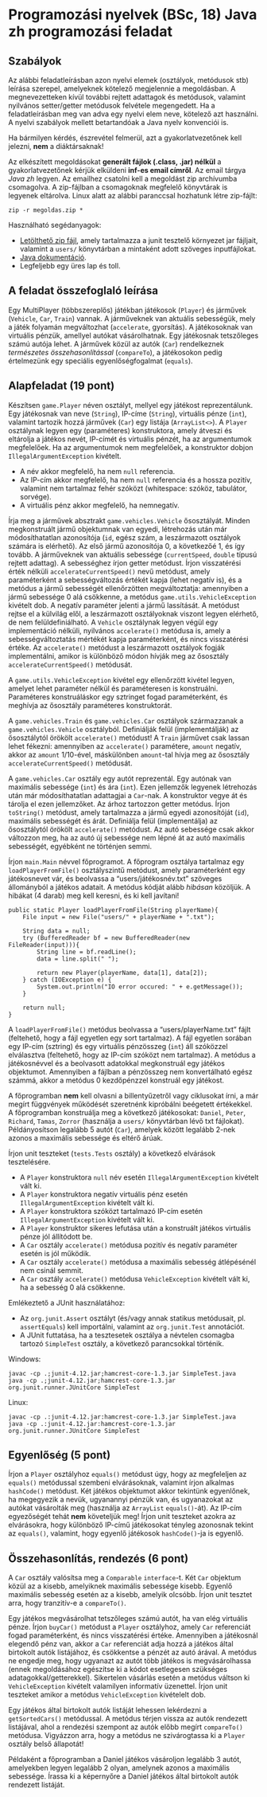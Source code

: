 <div>

# Programozási nyelvek (BSc, 18) Java zh programozási feladat

## Szabályok

Az alábbi feladatleírásban azon nyelvi elemek (osztályok, metódusok stb) leírása szerepel, amelyeknek kötelező megjelennie a megoldásban. A megnevezetteken kívül további rejtett adattagok és metódusok, valamint nyilvános setter/getter metódusok felvétele megengedett. Ha a feladatleírásban meg van adva egy nyelvi elem neve, kötelező azt használni. A nyelvi szabályok mellett betartandóak a Java nyelv konvenciói is.

Ha bármilyen kérdés, észrevétel felmerül, azt a gyakorlatvezetőnek kell jelezni, **nem** a diáktársaknak!

Az elkészített megoldásokat **generált fájlok (.class, .jar) nélkül** a gyakorlatvezetőnek kérjük elküldeni **inf-es email címről**. Az email tárgya _Java zh_ legyen. Az emailhez csatolni kell a megoldást zip archívumba csomagolva. A zip-fájlban a csomagoknak megfelelő könyvtárak is legyenek eltárolva. Linux alatt az alábbi paranccsal hozhatunk létre zip-fájlt:

    zip -r megoldas.zip *

Használható segédanyagok:

*   [Letölthető zip fájl](http://base.zip/), amely tartalmazza a junit tesztelő környezet jar fájljait, valamint a `users/` könyvtárban a mintaként adott szöveges inputfájlokat.
*   [Java dokumentáció](https://bead.inf.elte.hu/files/java).
*   Legfeljebb egy üres lap és toll.

## A feladat összefoglaló leírása

Egy MultiPlayer (többszereplős) játékban játékosok (`Player`) és járművek (`Vehicle`, `Car`, `Train`) vannak. A járműveknek van aktuális sebességük, mely a játék folyamán megváltozhat (`accelerate`, gyorsítás). A játékosoknak van virtuális pénzük, amellyel autókat vásárolhatnak. Egy játékosnak tetszőleges számú autója lehet. A járművek közül az autók (`Car`) rendelkeznek _természetes összehasonlítással_ (`compareTo`), a játékosokon pedig értelmezünk egy speciális egyenlőségfogalmat (`equals`).

## Alapfeladat (19 pont)

Készítsen `game.Player` néven osztályt, mellyel egy játékost reprezentálunk. Egy játékosnak van neve (`String`), IP-címe (`String`), virtuális pénze (`int`), valamint tartozik hozzá járművek (`Car`) egy listája (`ArrayList<>`). A `Player` osztálynak legyen egy (paraméteres) konstruktora, amely átveszi és eltárolja a játékos nevét, IP-címét és virtuális pénzét, ha az argumentumok megfelelőek. Ha az argumentumok nem megfelelőek, a konstruktor dobjon `IllegalArgumentException` kivételt.

*   A név akkor megfelelő, ha nem `null` referencia.
*   Az IP-cím akkor megfelelő, ha nem `null` referencia és a hossza pozitív, valamint nem tartalmaz fehér szóközt (whitespace: szóköz, tabulátor, sorvége).
*   A virtuális pénz akkor megfelelő, ha nemnegatív.

Írja meg a járművek absztrakt `game.vehicles.Vehicle` ősosztályát. Minden megkonstruált jármű objektumnak van egyedi, létrehozás után már módosíthatatlan azonosítója (`id`, egész szám, a leszármazott osztályok számára is elérhető). Az első jármű azonosítója 0, a következőé 1, és így tovább. A járműveknek van aktuális sebessége (`currentSpeed`, `double` típusú rejtett adattag). A sebességhez írjon getter metódust. Írjon visszatérési érték nélküli `accelerateCurrentSpeed()` nevű metódust, amely paraméterként a sebességváltozás értékét kapja (lehet negatív is), és a metódus a jármű sebességét ellenőrzötten megváltoztatja: amennyiben a jármű sebessége 0 alá csökkenne, a metódus `game.utils.VehicleException` kivételt dob. A negatív paraméter jelenti a jármű lassítását. A metódust rejtse el a külvilág elől, a leszármazott osztályoknak viszont legyen elérhető, de nem felüldefiniálható. A `Vehicle` osztálynak legyen végül egy implementáció nélküli, nyilvános `accelerate()` metódusa is, amely a sebességváltoztatás mértékét kapja paraméterként, és nincs visszatérési értéke. Az `accelerate()` metódust a leszármazott osztályok fogják implementálni, amikor is különböző módon hívják meg az ősosztály `accelerateCurrentSpeed()` metódusát.

A `game.utils.VehicleException` kivétel egy ellenőrzött kivétel legyen, amelyet lehet paraméter nélkül és paraméteresen is konstruálni. Paraméteres konstruáláskor egy sztringet fogad paraméterként, és meghívja az ősosztály paraméteres konstruktorát.

A `game.vehicles.Train` és `game.vehicles.Car` osztályok származzanak a `game.vehicles.Vehicle` osztályból. Definiálják felül (implementálják) az ősosztálytól örökölt `accelerate()` metódust! A `Train` járművet csak lassan lehet fékezni: amennyiben az `accelerate()` paramétere, `amount` negatív, akkor az `amount` 1/10-ével, máskülönben `amount`-tal hívja meg az ősosztály `accelerateCurrentSpeed()` metódusát.

A `game.vehicles.Car` osztály egy autót reprezentál. Egy autónak van maximális sebessége (`int`) és ára (`int`). Ezen jellemzők legyenek létrehozás után már módosíthatatlan adattagjai a `Car`-nak. A konstruktor vegye át és tárolja el ezen jellemzőket. Az árhoz tartozzon getter metódus. Írjon `toString()` metódust, amely tartalmazza a jármű egyedi azonosítóját (`id`), maximális sebességét és árát. Definiálja felül (implementálja) az ősosztálytól örökölt `accelerate()` metódust. Az autó sebessége csak akkor változzon meg, ha az autó új sebessége nem lépné át az autó maximális sebességét, egyébként ne történjen semmi.

Írjon `main.Main` névvel főprogramot. A főprogram osztálya tartalmaz egy `loadPlayerFromFile()` osztályszintű metódust, amely paraméterként egy játékosnevet vár, és beolvassa a “users/játékosnév.txt” szöveges állományból a játékos adatait. A metódus kódját alább _hibásan_ közöljük. A hibákat (4 darab) meg kell keresni, és ki kell javítani!

<div>

    public static Player loadPlayerFromFile(String playerName){
        File input = new File("users/" + playerName + ".txt");

        String data = null;
        try (BufferedReader bf = new BufferedReader(new FileReader(input))){
            String line = bf.readLine();
            data = line.split(" ");

            return new Player(playerName, data[1], data[2]);
        } catch (IOException e) {
            System.out.println("IO error occured: " + e.getMessage());
        }

        return null;
    }

</div>

A `loadPlayerFromFile()` metódus beolvassa a “users/playerName.txt” fájlt (feltehető, hogy a fájl egyetlen egy sort tartalmaz). A fájl egyetlen sorában egy IP-cím (sztring) és egy virtuális pénzösszeg (`int`) áll szóközzel elválasztva (feltehető, hogy az IP-cím szóközt nem tartalmaz). A metódus a játékosnévvel és a beolvasott adatokkal megkonstruál egy játékos objektumot. Amennyiben a fájlban a pénzösszeg nem konvertálható egész számmá, akkor a metódus 0 kezdőpénzzel konstruál egy játékost.

A főprogramban **nem** kell olvasni a billentyűzetről vagy ciklusokat írni, a már megírt függvények működését szeretnénk kipróbálni beégetett értékekkel. A főprogramban konstruálja meg a következő játékosokat: `Daniel`, `Peter`, `Richard`, `Tamas`, `Zorror` (használja a `users/` könyvtárban lévő txt fájlokat). Példányosítson legalább 5 autót (`Car`), amelyek között legalább 2-nek azonos a maximális sebessége és eltérő árúak.

Írjon unit teszteket (`tests.Tests` osztály) a következő elvárások tesztelésére.

*   A `Player` konstruktora `null` név esetén `IllegalArgumentException` kivételt vált ki.
*   A `Player` konstruktora negatív virtuális pénz esetén `IllegalArgumentException` kivételt vált ki.
*   A `Player` konstruktora szóközt tartalmazó IP-cím esetén `IllegalArgumentException` kivételt vált ki.
*   A `Player` konstruktor sikeres lefutása után a konstruált játékos virtuális pénze jól állítódott be.
*   A `Car` osztály `accelerate()` metódusa pozitív és negatív paraméter esetén is jól működik.
*   A `Car` osztály `accelerate()` metódusa a maximális sebesség átlépésénél nem csinál semmit.
*   A `Car` osztály `accelerate()` metódusa `VehicleException` kivételt vált ki, ha a sebesség 0 alá csökkenne.

Emlékeztető a JUnit használatához:

*   Az `org.junit.Assert` osztályt (és/vagy annak statikus metódusait, pl. `assertEquals`) kell importálni, valamint az `org.junit.Test` annotációt.
*   A JUnit futtatása, ha a tesztesetek osztálya a névtelen csomagba tartozó `SimpleTest` osztály, a következő parancsokkal történik.

Windows:

    javac -cp .;junit-4.12.jar;hamcrest-core-1.3.jar SimpleTest.java
    java -cp .;junit-4.12.jar;hamcrest-core-1.3.jar org.junit.runner.JUnitCore SimpleTest

Linux:

    javac -cp .:junit-4.12.jar:hamcrest-core-1.3.jar SimpleTest.java
    java -cp .:junit-4.12.jar:hamcrest-core-1.3.jar org.junit.runner.JUnitCore SimpleTest

## Egyenlőség (5 pont)

Írjon a `Player` osztályhoz `equals()` metódust úgy, hogy az megfeleljen az `equals()` metódussal szembeni elvárásoknak, valamint írjon alkalmas `hashCode()` metódust. Két játékos objektumot akkor tekintünk egyenlőnek, ha megegyezik a nevük, ugyanannyi pénzük van, és ugyanazokat az autókat vásárolták meg (használja az `ArrayList` `equals()`-át). Az IP-cím egyezőségét tehát **nem** követeljük meg! Írjon unit teszteket azokra az elvárásokra, hogy különböző IP-című játékosokat tényleg azonosnak tekint az `equals()`, valamint, hogy egyenlő játékosok `hashCode()`-ja is egyenlő.

## Összehasonlítás, rendezés (6 pont)

A `Car` osztály valósítsa meg a `Comparable` `interface`-t. Két `Car` objektum közül az a kisebb, amelyiknek maximális sebessége kisebb. Egyenlő maximális sebesség esetén az a kisebb, amelyik olcsóbb. Írjon unit tesztet arra, hogy tranzitív-e a `compareTo()`.

Egy játékos megvásárolhat tetszőleges számú autót, ha van elég virtuális pénze. Írjon `buyCar()` metódust a `Player` osztályhoz, amely `Car` referenciát fogad paraméterként, és nincs visszatérési értéke. Amennyiben a játékosnál elegendő pénz van, akkor a `Car` referenciát adja hozzá a játékos által birtokolt autók listájához, és csökkentse a pénzét az autó árával. A metódus ne engedje meg, hogy ugyanazt az autót több játékos is megvásárolhassa (ennek megoldásához egészítse ki a kódot esetlegesen szükséges adatagokkal/getterekkel). Sikertelen vásárlás esetén a metódus váltson ki `VehicleException` kivételt valamilyen informatív üzenettel. Írjon unit teszteket amikor a metódus `VehicleException` kivételelt dob.

Egy játékos által birtokolt autók listáját lehessen lekérdezni a `getSortedCars()` metódussal. A metódus térjen vissza az autók rendezett listájával, ahol a rendezési szempont az autók előbb megírt `compareTo()` metódusa. Vigyázzon arra, hogy a metódus ne szivárogtassa ki a `Player` osztály belső állapotát!

Példaként a főprogramban a Daniel játékos vásároljon legalább 3 autót, amelyekben legyen legalább 2 olyan, amelynek azonos a maximális sebessége. Írassa ki a képernyőre a Daniel játékos által birtokolt autók rendezett listáját.

</div>